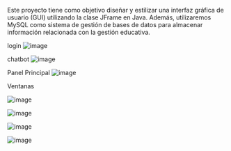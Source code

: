 Este proyecto tiene como objetivo diseñar y estilizar una interfaz gráfica de usuario (GUI) utilizando la clase JFrame en Java. Además, utilizaremos MySQL como sistema de gestión de bases de datos para almacenar información relacionada con la gestión educativa.



login 
![image](https://github.com/user-attachments/assets/eec08fc9-18f9-4355-a980-7ccc31c6c5f1)


chatbot
![image](https://github.com/user-attachments/assets/df19b793-0dc3-48f6-9694-ce5d89b77d17)


Panel Principal
![image](https://github.com/user-attachments/assets/f65f8750-4ff5-4471-898f-9f5a8e53baed)


Ventanas

![image](https://github.com/user-attachments/assets/f56b8ac6-6283-4ec2-a884-e40dbcfbf6fb)

![image](https://github.com/user-attachments/assets/ca84e63e-067a-432f-8760-171fb09db633)

![image](https://github.com/user-attachments/assets/87dcb943-8d97-4ffa-82fe-e777973461e4)

![image](https://github.com/user-attachments/assets/bd5f4f38-be0f-4975-8172-9037b213ad86)


